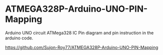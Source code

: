 # ATMEGA328P-Arduino-UNO-PIN-Mapping
Arduino UNO circuit ATMega328 IC Pin diagram and pin instruction in the arduino code.




https://github.com/Sujon-Roy77/ATMEGA328P-Arduino-UNO-PIN-Mapping
